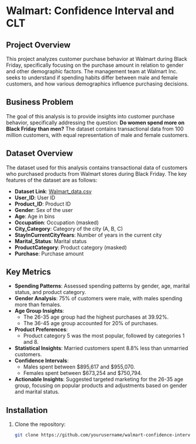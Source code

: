 # Walmart: Confidence Interval and CLT

## Project Overview
This project analyzes customer purchase behavior at Walmart during Black Friday, specifically focusing on the purchase amount in relation to gender and other demographic factors. The management team at Walmart Inc. seeks to understand if spending habits differ between male and female customers, and how various demographics influence purchasing decisions.

## Business Problem
The goal of this analysis is to provide insights into customer purchase behavior, specifically addressing the question: **Do women spend more on Black Friday than men?** The dataset contains transactional data from 100 million customers, with equal representation of male and female customers.

## Dataset Overview
The dataset used for this analysis contains transactional data of customers who purchased products from Walmart stores during Black Friday. The key features of the dataset are as follows:

- **Dataset Link**: [Walmart_data.csv](Walmart_data.csv)
- **User_ID**: User ID
- **Product_ID**: Product ID
- **Gender**: Sex of the user
- **Age**: Age in bins
- **Occupation**: Occupation (masked)
- **City_Category**: Category of the city (A, B, C)
- **StayInCurrentCityYears**: Number of years in the current city
- **Marital_Status**: Marital status
- **ProductCategory**: Product category (masked)
- **Purchase**: Purchase amount

## Key Metrics
- **Spending Patterns**: Assessed spending patterns by gender, age, marital status, and product category.
- **Gender Analysis**: 75% of customers were male, with males spending more than females.
- **Age Group Insights**: 
  - The 26-35 age group had the highest purchases at 39.92%.
  - The 36-45 age group accounted for 20% of purchases.
- **Product Preferences**: 
  - Product category 5 was the most popular, followed by categories 1 and 8.
- **Statistical Insights**: Married customers spent 8.8% less than unmarried customers.
- **Confidence Intervals**: 
  - Males spent between \$895,617 and \$955,070.
  - Females spent between \$673,254 and \$750,794.
- **Actionable Insights**: Suggested targeted marketing for the 26-35 age group, focusing on popular products and adjustments based on gender and marital status.

## Installation
1. Clone the repository:
   ```bash
   git clone https://github.com/yourusername/walmart-confidence-interval-clt.git
